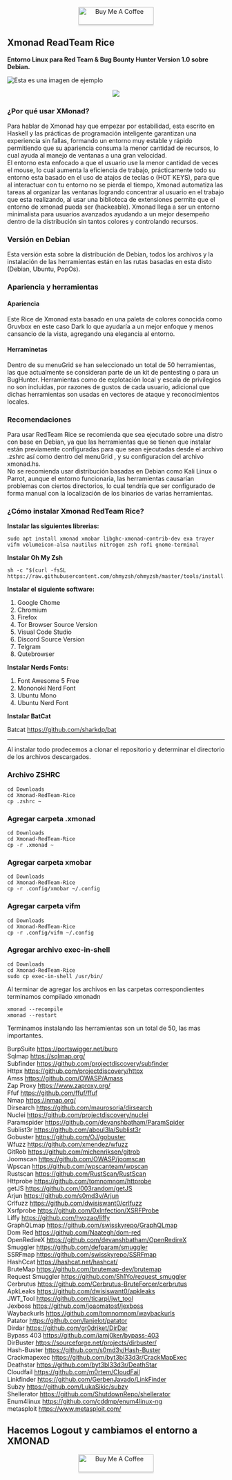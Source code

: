 
<p align="center">
<a href="https://www.buymeacoffee.com/taurusomar" target="_blank"><img src="https://www.buymeacoffee.com/assets/img/custom_images/orange_img.png" alt="Buy Me A Coffee" style="height: 41px !important;width: 174px !important;box-shadow: 0px 3px 2px 0px rgba(190, 190, 190, 0.5) !important;-webkit-box-shadow: 0px 3px 2px 0px rgba(190, 190, 190, 0.5) !important;" ></a></p>


## Xmonad ReadTeam Rice 
**Entorno Linux para Red Team & Bug Bounty Hunter
Version 1.0 sobre Debian.**

![Esta es una imagen de ejemplo](https://i.imgur.com/dpnDbto.png)

<p align="center">
  <img src="https://raw.githubusercontent.com/TaurusOmar/xmonad-Pentesting-Rice/master/ezgif-2-da1efdf43970.gif"/>
</p>

### ¿Por qué usar XMonad?  
Para hablar de Xmonad hay que empezar por estabilidad, esta escrito en Haskell y las prácticas de programación inteligente garantizan una experiencia sin fallas, formando un entorno muy estable y rápido permitiendo que su apariencia consuma la menor cantidad de recursos, lo cual ayuda al manejo de ventanas a una gran velocidad.  
El entorno esta enfocado a que el usuario use la menor cantidad de veces el mouse, lo cual aumenta la eficiencia de trabajo, prácticamente todo su entorno esta basado en el uso de atajos de teclas o (HOT KEYS), para que al interactuar con tu entorno no se pierda el tiempo, Xmonad automatiza las tareas al organizar las ventanas logrando concentrar al usuario en el trabajo que esta realizando, al usar una biblioteca de extensiones permite que el entorno de xmonad pueda ser (hackeable). Xmonad llega a ser un entorno minimalista para usuarios avanzados ayudando a un mejor desempeño dentro de la distribución sin tantos colores y controlando recursos.  

### Versión en Debian 
Esta versión esta sobre la distribución de Debian, todos los archivos y la instalación de las herramientas están en las rutas basadas en esta disto (Debian, Ubuntu, PopOs).  

### Apariencia y herramientas  

#### Apariencia
Este Rice de Xmonad esta basado en una paleta de colores conocida como Gruvbox en este caso Dark lo que ayudaría a un mejor enfoque y menos cansancio de la vista, agregando una elegancia al entorno.

#### Herraminetas 
Dentro de su menuGrid se han seleccionado un total de 50 herramientas, las que actualmente se consideran parte de un kit de pentesting o para un BugHunter. Herramientas como de explotación local y escala de privilegios no son incluidas, por razones de gustos de cada usuario, adicional que dichas herramientas son usadas en vectores de ataque y reconocimientos locales.

### Recomendaciones
Para usar RedTeam Rice se recomienda que sea ejecutado sobre una distro con base en Debian, ya que las herramientas que se tienen que instalar están previamente configuradas para que sean ejecutadas desde el archivo .zshrc así como dentro del menuGrid , y su configuracion del archivo xmonad.hs.  
No se recomienda usar distribución basadas en Debian como Kali Linux o Parrot, aunque el entorno funcionaria, las herramientas causarían problemas con ciertos directorios, lo cual tendría que ser configurado de forma manual con la localización de los binarios de varias herramientas.  

### ¿Cómo instalar Xmonad RedTeam Rice?
**Instalar las siguientes librerias:**
```
sudo apt install xmonad xmobar libghc-xmonad-contrib-dev exa trayer vifm volumeicon-alsa nautilus nitrogen zsh rofi gnome-terminal
```  
**Instalar Oh My Zsh** 
```
sh -c "$(curl -fsSL https://raw.githubusercontent.com/ohmyzsh/ohmyzsh/master/tools/install.sh)"
```
**Instalar el siguiente software:**

1. Google Chome
2. Chromium
3. Firefox
4. Tor Browser Source Version
5. Visual Code Studio
6. Discord Source Version
7. Telgram
8. Qutebrowser

**Instalar Nerds Fonts:**
1. Font Awesome 5 Free
2. Mononoki Nerd Font
3. Ubuntu Mono
4. Ubuntu Nerd Font  

**Instalar BatCat** 

Batcat https://github.com/sharkdp/bat

---------------------------------------  
Al instalar todo prodecemos a clonar el repositorio y determinar el directorio de los archivos descargados.

### Archivo ZSHRC
```
cd Downloads
cd Xmonad-RedTeam-Rice
cp .zshrc ~
```
### Agregar carpeta .xmonad
```
cd Downloads
cd Xmonad-RedTeam-Rice
cp -r .xmonad ~
```
### Agregar carpeta xmobar
```
cd Downloads
cd Xmonad-RedTeam-Rice
cp -r .config/xmobar ~/.config 
```
### Agregar carpeta vifm
```
cd Downloads
cd Xmonad-RedTeam-Rice
cp -r .config/vifm ~/.config
```
### Agregar archivo exec-in-shell
```
cd Downloads
cd Xmonad-RedTeam-Rice
sudo cp exec-in-shell /usr/bin/
```

Al terminar de agregar los archivos en las carpetas correspondientes terminamos compilado xmonadn

```
xmonad --recompile
xmonad --restart
```

Terminamos instalando las herramientas son un total de 50, las mas importantes.

BurpSuite   https://portswigger.net/burp  
Sqlmap  https://sqlmap.org/  
Subfinder  https://github.com/projectdiscovery/subfinder  
Httpx  https://github.com/projectdiscovery/httpx  
Amss  https://github.com/OWASP/Amass  
Zap Proxy  https://www.zaproxy.org/  
Ffuf  https://github.com/ffuf/ffuf  
Nmap  https://nmap.org/  
Dirsearch  https://github.com/maurosoria/dirsearch  
Nuclei  https://github.com/projectdiscovery/nuclei  
Paramspider  https://github.com/devanshbatham/ParamSpider  
Sublist3r  https://github.com/aboul3la/Sublist3r  
Gobuster  https://github.com/OJ/gobuster  
Wfuzz  https://github.com/xmendez/wfuzz  
GitRob  https://github.com/michenriksen/gitrob  
Joomscan  https://github.com/OWASP/joomscan  
Wpscan  https://github.com/wpscanteam/wpscan  
Rustscan  https://github.com/RustScan/RustScan  
Httprobe  https://github.com/tomnomnom/httprobe  
getJS  https://github.com/003random/getJS  
Arjun  https://github.com/s0md3v/Arjun  
Crlfuzz  https://github.com/dwisiswant0/crlfuzz  
Xsrfprobe  https://github.com/0xInfection/XSRFProbe  
Liffy  https://github.com/hvqzao/liffy  
GraphQLmap  https://github.com/swisskyrepo/GraphQLmap  
Dom Red  https://github.com/Naategh/dom-red  
OpenRedireX  https://github.com/devanshbatham/OpenRedireX  
Smuggler  https://github.com/defparam/smuggler  
SSRFmap  https://github.com/swisskyrepo/SSRFmap  
HashCcat  https://hashcat.net/hashcat/  
BruteMap  https://github.com/brutemap-dev/brutemap  
Request Smuggler  https://github.com/Sh1Yo/request_smuggler  
Cerbrutus  https://github.com/Cerbrutus-BruteForcer/cerbrutus  
ApkLeaks  https://github.com/dwisiswant0/apkleaks  
JWT_Tool  https://github.com/ticarpi/jwt_tool  
Jexboss  https://github.com/joaomatosf/jexboss  
Waybackurls  https://github.com/tomnomnom/waybackurls  
Patator  https://github.com/lanjelot/patator  
Dirdar https://github.com/gr0driket/DirDar   
Bypass 403  https://github.com/iamj0ker/bypass-403  
DirBuster  https://sourceforge.net/projects/dirbuster/  
Hash-Buster  https://github.com/s0md3v/Hash-Buster  
Crackmapexec  https://github.com/byt3bl33d3r/CrackMapExec  
Deathstar  https://github.com/byt3bl33d3r/DeathStar  
Cloudfail  https://github.com/m0rtem/CloudFail  
Linkfinder  https://github.com/GerbenJavado/LinkFinder  
Subzy  https://github.com/LukaSikic/subzy  
Shellerator  https://github.com/ShutdownRepo/shellerator  
Enum4linux  https://github.com/cddmp/enum4linux-ng  
metasploit  https://www.metasploit.com/  

## Hacemos Logout y cambiamos el entorno a  XMONAD
<p align="center">
<a href="https://www.buymeacoffee.com/taurusomar" target="_blank"><img src="https://www.buymeacoffee.com/assets/img/custom_images/orange_img.png" alt="Buy Me A Coffee" style="height: 41px !important;width: 174px !important;box-shadow: 0px 3px 2px 0px rgba(190, 190, 190, 0.5) !important;-webkit-box-shadow: 0px 3px 2px 0px rgba(190, 190, 190, 0.5) !important;" ></a></p>
